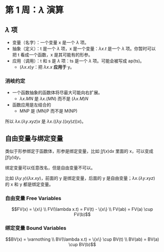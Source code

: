 # 第 1 周：$\lambda$ 演算

## $\lambda$ 项

- 变量（名字）：一个变量 x 是一个 $\lambda$ 项。
- 抽象（定义）：t 是一个 $\lambda$ 项，x 是一个变量：$\lambda x.t$ 是一个 $\lambda$ 项。你暂时可以把 t 看成一个函数，x 是其可能有的形参。
- 应用（调用）：t 和 s 是 $\lambda$ 项：ts 是一个 $\lambda$ 项。可能会被写成 ap(ts)。
  - $(\lambda x.x) y$：把 $\lambda x.x$ **应用于** y。

### 消岐约定

- 一个函数抽象的函数体将尽最大可能向右扩展。
  - $\lambda x.MN$ 是 $\lambda x.(MN)$ 而不是 $(\lambda x.M)N$
- 函数应用是左结合的
  - MNP 是 (MN)P 而不是 M(NP)

所以 $\lambda x.(\lambda y.xyz)x$ 是 $\lambda x.((\lambda y.((xy)z))x)$。

## 自由变量与绑定变量

类似于形参绑定于函数体，形参是绑定变量，比如 $\int f(x) \mathrm{d} x$ 里面的 x，可以变成 $\int f(y) \mathrm{d} y$。

绑定变量可以任意改名，但是自由变量不可以。

比如 $(\lambda y.y)(\lambda x.xy)$，前面的 y 是绑定变量，后面的 y 是自由变量；$\lambda x.(\lambda y.xyz)$ 的 x 和 y 都是绑定变量。

### 自由变量 Free Variables

$$FV(x) = \{x\} \\ FV(\lambda x.t) = FV(t) - \{x\} \\ FV(ab) = FV(a) \cup FV(b)$$

### 绑定变量 Bound Variables

$$BV(x) = \varnothing \\ BV(\lambda x.t) = \{x\} \cup BV(t) \\ BV(ab) = BV(a) \cup BV(b)$$